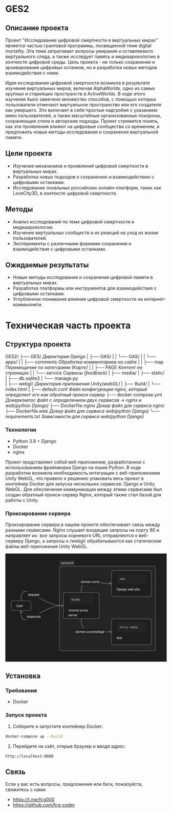 # GES2

## Описание проекта

Проект "Исследование цифровой смертности в виртуальных мирах" является частью грантовой программы, посвященной теме digital mortality. Эта тема затрагивает вопросы умирания и оставляемого виртуального следа, а также исследует память и медиаархеологию в контексте цифровой среды. Цель проекта - не только сохранение и архивирование цифровых останков, но и разработка новых методов взаимодействия с ними.

Идея исследования цифровой смертности возникла в результате изучения виртуальных миров, включая AlphaWorlds, одно из самых крупных и старейших пространств в ActiveWorlds. В ходе этого изучения было замечено множество способов, с помощью которых пользователи отмечают виртуальное пространство или его создателя как умершего. Это включает в себя простые надгробия с указанием имен пользователей, а также масштабные организованные похороны, сохраняющие стили и авторские подходы. Проект стремится понять, как эти проявления влияют на цифровые сообщества со временем, и предложить новые методы исследования и сохранения виртуальной памяти.

## Цели проекта

- Изучение механизмов и проявлений цифровой смертности в виртуальных мирах.
- Разработка новых подходов к сохранению и взаимодействию с цифровыми останками.
- Исследование локальных российских онлайн-платформ, таких как LoveCity3D, в контексте цифровой смертности.

## Методы

- Анализ исследований по теме цифровой смертности и медиаархеологии.
- Изучение виртуальных сообществ и их реакций на уход из жизни пользователей.
- Эксперименты с различными формами сохранения и взаимодействия с цифровыми останками.

## Ожидаемые результаты

- Новые методы исследования и сохранения цифровой памяти в виртуальных мирах.
- Разработка платформы или инструментов для взаимодействия с цифровыми останками.
- Углубленное понимание влияния цифровой смертности на интернет-коммьюнити.




# Техническая часть проекта
## Структура проекта

GES2/
├── GES/                                *Директория Django*
|   ├── GAS/
|   |   └── GAS/
|   |       └── apps/
|   |           ├── comments            *Обработка комментариев на сайте*
|   |           ├── map                 *Перемещение по категориям (Карте)*
|   |           ├── PAGE                *Контент на страницах*
|   |           └── service             *Сервисы (feedback)*
|   ├── media/
|   ├── static/
|   ├── db.sqlite3
|   └── manage.py  
|
├── webgl/                              *Директория приложения Unity(webGL)*
|   ├── Build/
|   └── index.html
|
├── default.conf                        *Файл конфигурации nginx, который определяет его как обратный прокси сервер*
├── docker-compose.yml                  *Докеркомпос файл с определением двух сервисов -> nginx и web(python Django)*
├── Dockerfile.nginx                    *Докер файл для сервиса nginx*
├── Dockerfile.web                      *Докер файл для сервиса web(python Django)*
└── requirements.txt                    *Зависомости для сервиса web(python Django)*

### Технологии

- Python 3.9 + Django
- Docker
- nginx

Проект представляет собой веб-приложение, разработанное с использованием фреймворка Django на языке Python. В ходе разработки возникла необходимость интеграции с веб-приложением Unity WebGL, что привело к решению упаковать весь проект в контейнер Docker для запуска нескольких сервисов: Django и Unity WebGL. Для обеспечения коммуникации между этими сервисами был создан обратный прокси-сервер Nginx, который также стал базой для работы с Unity. 

### Проксирование сервера
Проксирование сервера в нашем проекте обеспечивает связь между разными сервисами. Nginx слушает входящие запросы на порту 80 и направляет их: все запросы корневого URL отправляются к веб-серверу Django, а запросы к /webgl/ обрабатываются как статические файлы веб-приложения Unity WebGL. 

![Проксирование nginx](image.png)


## Установка

### Требования

- Docker


### Запуск проекта

1. Соберите и запустите контейнер Docker:

```bash
docker-compose up --build
```

2. Перейдите на сайт, открыв браузер и вводя адрес:

```
http://localhost:8080
```

## Связь

Если у вас есть вопросы, предложения или баги, пожалуйста, свяжитесь с нами:

- https://t.me/fcg000
- https://github.com/fcg-coder